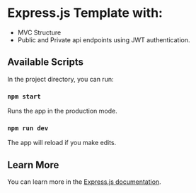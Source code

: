 # Express.js Template with:

- MVC Structure
- Public and Private api endpoints using JWT authentication.

## Available Scripts

In the project directory, you can run:

### `npm start`

Runs the app in the production mode.

### `npm run dev`

The app will reload if you make edits.

## Learn More

You can learn more in the [Express.js documentation](https://expressjs.com/en/starter/installing.html).
